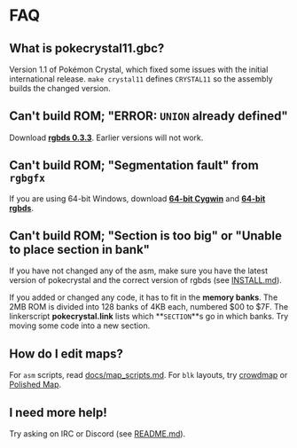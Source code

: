 # FAQ

## What is pokecrystal11.gbc?

Version 1.1 of Pokémon Crystal, which fixed some issues with the initial international release. `make crystal11` defines `CRYSTAL11` so the assembly builds the changed version.

## Can't build ROM; "ERROR: `UNION` already defined"

Download [**rgbds 0.3.3**](rgbds). Earlier versions will not work.

## Can't build ROM; "Segmentation fault" from `rgbgfx`

If you are using 64-bit Windows, download [**64-bit Cygwin**](cygwin) and [**64-bit rgbds**](rgbds).

## Can't build ROM; "Section is too big" or "Unable to place section in bank"

If you have not changed any of the asm, make sure you have the latest version of pokecrystal and the correct version of rgbds (see [INSTALL.md](INSTALL.md)).

If you added or changed any code, it has to fit in the **memory banks**. The 2MB ROM is divided into 128 banks of 4KB each, numbered $00 to $7F. The linkerscript **pokecrystal.link** lists which **`SECTION`**s go in which banks. Try moving some code into a new section.

## How do I edit maps?

For `asm` scripts, read [docs/map_scripts.md](docs/map_scripts.md). For `blk` layouts, try [crowdmap](crowdmap) or [Polished Map](polished-map).

## I need more help!

Try asking on IRC or Discord (see [README.md](README.md)).

[cygwin]: https://cygwin.com/install.html
[rgbds]: https://github.com/rednex/rgbds/releases
[crowdmap]: https://github.com/yenatch/crowdmap/
[polished-map]: https://github.com/roukaour/polished-map
